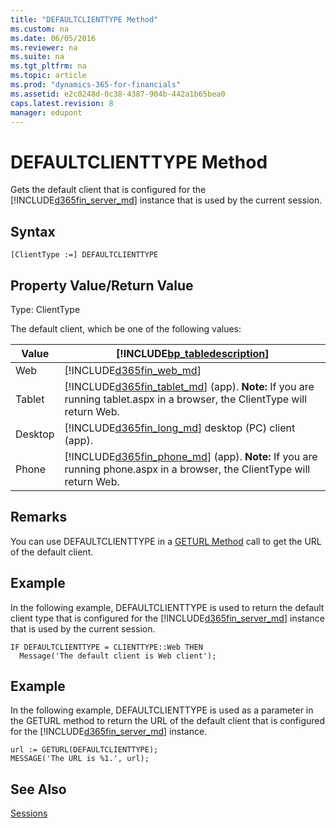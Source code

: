 ```yaml
---
title: "DEFAULTCLIENTTYPE Method"
ms.custom: na
ms.date: 06/05/2016
ms.reviewer: na
ms.suite: na
ms.tgt_pltfrm: na
ms.topic: article
ms.prod: "dynamics-365-for-financials"
ms.assetid: e2c0248d-0c38-4387-904b-442a1b65bea0
caps.latest.revision: 8
manager: edupont
---
```

# DEFAULTCLIENTTYPE Method
Gets the default client that is configured for the [!INCLUDE[d365fin_server_md](../includes/d365fin_server_md.md)] instance that is used by the current session.  

## Syntax  

```  
[ClientType :=] DEFAULTCLIENTTYPE  
```  

## Property Value/Return Value  
 Type: ClientType  

 The default client, which be one of the following values:  

<!--NAV
|Value|[!INCLUDE[bp_tabledescription](../includes/bp_tabledescription_md.md)]|  
|-----------|---------------------------------------|  
|Windows|[!INCLUDE[nav_windows](../includes/nav_windows_md.md)]|  
|Web|[!INCLUDE[d365fin_web_md](../includes/d365fin_web_md.md)]|  
|Tablet|[!INCLUDE[d365fin_tablet_md](../includes/d365fin_tablet_md.md)] **Note:**  If you are running tablet.aspx in a browser, the ClientType will return Web.|  
|Desktop|[!INCLUDE[d365fin_web_md](../includes/d365fin_web_md.md)] running in the Dynamics NAV app. In this mode, the [!INCLUDE[d365fin_web_md](../includes/d365fin_web_md.md)] will have, for example, navigation pane and ribbon.|  
|Phone|[!INCLUDE[d365fin_phone_md](../includes/d365fin_phone_md.md)] **Note:**  If you are running phone.aspx in a browser, the ClientType will return Web.|  
-->

|Value|[!INCLUDE[bp_tabledescription](../includes/bp_tabledescription_md.md)]|  
|-----------|---------------------------------------|  
|Web|[!INCLUDE[d365fin_web_md](../includes/d365fin_web_md.md)]|  
|Tablet|[!INCLUDE[d365fin_tablet_md](../includes/d365fin_tablet_md.md)] (app). **Note:**  If you are running tablet.aspx in a browser, the ClientType will return Web.|  
|Desktop|[!INCLUDE[d365fin_long_md](../includes/d365fin_long_md.md)] desktop (PC) client (app).|  
|Phone|[!INCLUDE[d365fin_phone_md](../includes/d365fin_phone_md.md)] (app). **Note:**  If you are running phone.aspx in a browser, the ClientType will return Web.|  


## Remarks  
 <!--NAV The default client is specified by the *DefaultClient* setting in the CustomSettings.config file for the [!INCLUDE[d365fin_server_md](../includes/d365fin_server_md.md)] instance. You can view and change the setting by opening the CustomSettings.config file directly or using the [!INCLUDE[nav_admin](../includes/nav_admin_md.md)]. For more information, see [Configuring Microsoft Dynamics NAV Server](Configuring-Microsoft-Dynamics-NAV-Server.md).-->  

 You can use DEFAULTCLIENTTYPE in a [GETURL Method](devenv-GETURL-Method.md) call to get the URL of the default client.  

## Example  
 In the following example, DEFAULTCLIENTTYPE is used to return the default client type that is configured for the [!INCLUDE[d365fin_server_md](../includes/d365fin_server_md.md)] instance that is used by the current session.  

```  
IF DEFAULTCLIENTTYPE = CLIENTTYPE::Web THEN  
  Message('The default client is Web client');  
```  

## Example  
 In the following example, DEFAULTCLIENTTYPE is used as a parameter in the GETURL method to return the URL of the default client that is configured for the [!INCLUDE[d365fin_server_md](../includes/d365fin_server_md.md)] instance.  

```  
url := GETURL(DEFAULTCLIENTTYPE);  
MESSAGE('The URL is %1.', url);  
```  

## See Also  
 [Sessions](Sessions.md)
